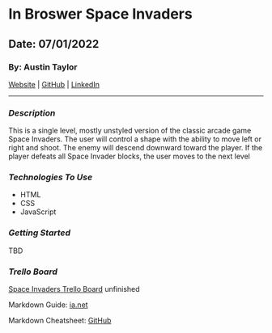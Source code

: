 # In Broswer Space Invaders

## Date: 07/01/2022

### By: Austin Taylor

[Website](http://wwww.austinryantaylor.com) | [GitHub](https://github.com/austinryantaylor) | [LinkedIn](https://www.linkedin.com/in/austin-taylor-62594823a/)

---

### **_Description_**

This is a single level, mostly unstyled version of the classic arcade game Space Invaders. The user will control a shape with the ability to move left or right and shoot. The enemy will descend downward toward the player. If the player defeats all Space Invader blocks, the user moves to the next level

### **_Technologies To Use_**

- HTML
- CSS
- JavaScript

### **_Getting Started_**
TBD

### ***Trello Board***
[Space Invaders Trello Board](https://trello.com/b/u5EUgnZs/space-invaders)
unfinished

Markdown Guide: [ia.net](https://ia.net/writer/support/general/markdown-guide)

Markdown Cheatsheet: [GitHub](https://github.com/austinryantaylor/u1_hw_markdown)

